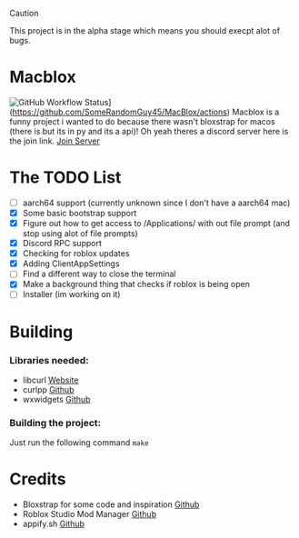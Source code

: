 > [!CAUTION]
> This project is in the alpha stage which means you should execpt alot of bugs.

# Macblox
![GitHub Workflow Status](https://img.shields.io/github/actions/workflow/status/SomeRandomGuy45/MacBlox/c-cpp.yml?branch=main&label=builds)](https://github.com/SomeRandomGuy45/MacBlox/actions)
Macblox is a funny project i wanted to do because there wasn't bloxstrap for macos (there is but its in py and its a api)!
Oh yeah theres a discord server here is the join link. [Join Server](https://discord.gg/veT7GWJQ6Q)

# The TODO List
- [ ] aarch64 support (currently unknown since I don't have a aarch64 mac)
- [x] Some basic bootstrap support
- [x] Figure out how to get access to /Applications/ with out file prompt (and stop using alot of file prompts)
- [x] Discord RPC support
- [x] Checking for roblox updates
- [x] Adding ClientAppSettings
- [ ] Find a different way to close the terminal
- [x] Make a background thing that checks if roblox is being open
- [ ] Installer (im working on it)

# Building
### Libraries needed:
* libcurl [Website](https://curl.se/libcurl/)
* curlpp [Github](https://github.com/jpbarrette/curlpp/)
* wxwidgets [Github](https://github.com/wxWidgets/wxWidgets)
### Building the project:
Just run the following command
``
make
``

# Credits
* Bloxstrap for some code and inspiration [Github](https://github.com/pizzaboxer/bloxstrap)
* Roblox Studio Mod Manager [Github](https://github.com/MaximumADHD/Roblox-Studio-Mod-Manager)
* appify.sh [Github](https://gist.github.com/advorak/1403124)